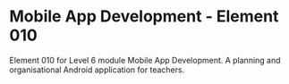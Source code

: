 # Mobile App Development - Element 010
Element 010 for Level 6 module Mobile App Development. A planning and organisational Android application for teachers.

